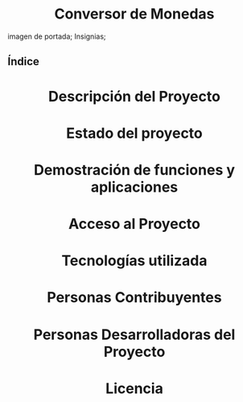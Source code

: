<h1 align="center">  Conversor de Monedas </h1>
imagen de portada;
Insignias;
<h2>  Índice </h2>

<h1 align="center">  Descripción del Proyecto </h1>

<h1 align="center"> Estado del proyecto </h1>

<h1 align="center"> Demostración de funciones y aplicaciones </h1>

<h1 align="center"> Acceso al Proyecto </h1>

<h1 align="center"> Tecnologías utilizada </h1>

<h1 align="center"> Personas Contribuyentes </h1>

<h1 align="center"> Personas Desarrolladoras del Proyecto </h1>

<h1 align="center"> Licencia </h1>
